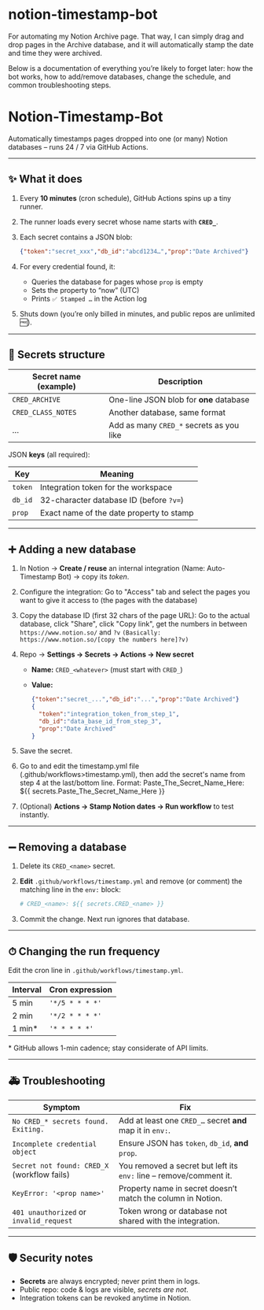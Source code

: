 # notion-timestamp-bot
For automating my Notion Archive page. That way, I can simply drag and drop pages in the Archive database, and it will automatically stamp the date and time they were archived.

Below is a documentation of everything you’re likely to forget later: how the bot works, how to add/remove databases, change the schedule, and common troubleshooting steps.

# Notion-Timestamp-Bot  
Automatically timestamps pages dropped into one (or many) Notion databases – runs 24 / 7 via GitHub Actions.

---

## ✨ What it does
1. Every **10 minutes** (cron schedule), GitHub Actions spins up a tiny runner.  
2. The runner loads every secret whose name starts with **`CRED_`**.  
3. Each secret contains a JSON blob:  
   ```json
   {"token":"secret_xxx","db_id":"abcd1234…","prop":"Date Archived"}

4. For every credential found, it:

   * Queries the database for pages whose `prop` is empty
   * Sets the property to “now” (UTC)
   * Prints `✅ Stamped …` in the Action log
5. Shuts down (you’re only billed in minutes, and public repos are unlimited 🆓).

---

## 🔐 Secrets structure

| Secret name (example) | Description                              |
| --------------------- | ---------------------------------------- |
| `CRED_ARCHIVE`        | One-line JSON blob for **one** database  |
| `CRED_CLASS_NOTES`    | Another database, same format            |
| …                     | Add as many `CRED_*` secrets as you like |

JSON **keys** (all required):

| Key     | Meaning                                  |
| ------- | ---------------------------------------- |
| `token` | Integration token for the workspace      |
| `db_id` | 32-character database ID (before `?v=`)  |
| `prop`  | Exact name of the date property to stamp |

---

## ➕ Adding a new database

1. In Notion → **Create / reuse** an internal integration (Name: Auto-Timestamp Bot) → copy its *token*.
2. Configure the integration: Go to "Access" tab and select the pages you want to give it access to (the pages with the database)
3. Copy the database ID (first 32 chars of the page URL): Go to the actual database, click "Share", click "Copy link", get the numbers in between `https://www.notion.so/` and `?v` `(Basically: https://www.notion.so/[copy the numbers here]?v)`
4. Repo → **Settings → Secrets → Actions → New secret**

   * **Name:** `CRED_<whatever>` (must start with `CRED_`)
   * **Value:**

     ```json
     {"token":"secret_...","db_id":"...","prop":"Date Archived"}
     {
       "token":"integration_token_from_step_1",
       "db_id":"data_base_id_from_step_3",
       "prop":"Date Archived"
     }
     ```
5. Save the secret.
6. Go to and edit the timestamp.yml file (.github/workflows>timestamp.yml), then add the secret's name from step 4 at the last/bottom line. Format: Paste_The_Secret_Name_Here: ${{ secrets.Paste_The_Secret_Name_Here }}
7. (Optional) **Actions → Stamp Notion dates → Run workflow** to test instantly.

---

## ➖ Removing a database

1. Delete its `CRED_<name>` secret.
2. **Edit** `.github/workflows/timestamp.yml` and remove (or comment) the matching line in the `env:` block:

   ```yaml
   # CRED_<name>: ${{ secrets.CRED_<name> }}
   ```
3. Commit the change. Next run ignores that database.

---

## ⏱ Changing the run frequency

Edit the cron line in `.github/workflows/timestamp.yml`.

| Interval | Cron expression |
| -------- | --------------- |
| 5 min    | `'*/5 * * * *'` |
| 2 min    | `'*/2 * * * *'` |
| 1 min\*  | `'* * * * *'`   |

\* GitHub allows 1-min cadence; stay considerate of API limits.

---

## 🚑 Troubleshooting

| Symptom                                     | Fix                                                                |
| ------------------------------------------- | ------------------------------------------------------------------ |
| `No CRED_* secrets found. Exiting.`         | Add at least one `CRED_…` secret **and** map it in `env:`.         |
| `Incomplete credential object`              | Ensure JSON has `token`, `db_id`, **and** `prop`.                  |
| `Secret not found: CRED_X` (workflow fails) | You removed a secret but left its `env:` line – remove/comment it. |
| `KeyError: '<prop name>'`                   | Property name in secret doesn’t match the column in Notion.        |
| `401 unauthorized` or `invalid_request`     | Token wrong or database not shared with the integration.           |

---

## 🛡 Security notes

* **Secrets** are always encrypted; never print them in logs.
* Public repo: code & logs are visible, *secrets are not*.
* Integration tokens can be revoked anytime in Notion.
